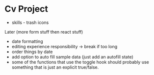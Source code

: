 # Cv Project

- skills - trash icons

Later (more form stuff then react stuff)

- date formatting
- editing experience responsibility -> break if too long
- order things by date
- add option to auto fill sample data (just add an autofill state)
- some of the functions that use the toggle hook should probably use something that is just an explicit true/false.
